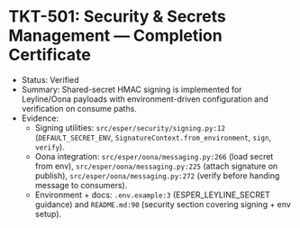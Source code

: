 # TKT-501: Security & Secrets Management — Completion Certificate

- Status: Verified
- Summary: Shared-secret HMAC signing is implemented for Leyline/Oona payloads with environment-driven configuration and verification on consume paths.
- Evidence:
  - Signing utilities: `src/esper/security/signing.py:12` (`DEFAULT_SECRET_ENV`, `SignatureContext.from_environment`, `sign`, `verify`).
  - Oona integration: `src/esper/oona/messaging.py:266` (load secret from env), `src/esper/oona/messaging.py:225` (attach signature on publish), `src/esper/oona/messaging.py:272` (verify before handing message to consumers).
  - Environment + docs: `.env.example:3` (ESPER_LEYLINE_SECRET guidance) and `README.md:90` (security section covering signing + env setup).
